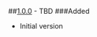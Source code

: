 ##[1.0.0] - TBD
###Added
- Initial version

[1.0.0]: https://github.com/krzysztof-jusiak/msm-lite/tree/v1.0.0
